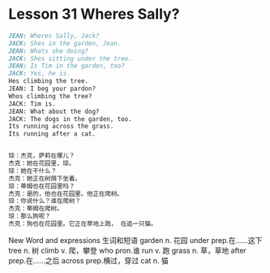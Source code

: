 # Lesson 31 Wheres Sally?

```markdown
JEAN: Wheres Sally, Jack?
JACK: Shes in the garden, Jean.
JEAN: Whats she doing?
JACK: Shes sitting under the tree.
JEAN: Is Tim in the garden, too?
JACK: Yes, he is.
Hes climbing the tree.
JEAN: I beg your pardon?
Whos climbing the tree?
JACK: Tim is.
JEAN: What about the dog?
JACK: The dogs in the garden, too.
Its running across the grass.
Its running after a cat.


琼：杰克，萨莉在哪儿？
杰克：她在花园里，琼。
琼：她在干什么？
杰克：她正在树荫下坐着。
琼：蒂姆也在花园里吗？
杰克：是的，他也在花园里。他正在爬树。
琼：你说什么？谁在爬树？
杰克：蒂姆在爬树。
琼：那么狗呢？
杰克：狗也在花园里。它正在草地上跑， 在追一只猫。
```


New Word and expressions 生词和短语
garden
n. 花园
under
prep.在……这下
tree
n. 树
climb
v. 爬，攀登
who
pron.谁
run
v. 跑
grass
n. 草，草地
after
prep.在……之后
across
prep.横过，穿过
cat
n. 猫